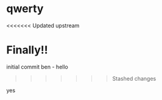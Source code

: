 # qwerty
<<<<<<< Updated upstream

Finally!!
=======
initial commit
ben - hello
>>>>>>> Stashed changes

yes